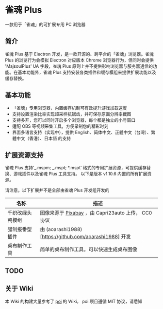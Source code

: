 # 雀魂 Plus

一款用于「雀魂」的可扩展专用 PC 浏览器

## 简介

雀魂 Plus 基于 Electron 开发，是一款开源的、跨平台的「雀魂」浏览器。雀魂 Plus 的浏览行为会模拟 Electron 对应版本 Chrome 浏览器行为，但同时会提供 'MajsoulPlus' UA 字段，雀魂 Plus 原则上并不提供影响浏览器与服务器通信的功能。在基本功能外，雀魂 Plus 支持安装各类插件和缓存模组来提供扩展功能以及缓存替换。

## 基本功能

- 「雀魂」专用浏览器，内置缓存机制可有效提升游戏加载速度
- 支持设置渲染比率实现超采样抗锯齿，并可保存原画分辨率截图
- 支持多开，您可以同时开启多个浏览器，每个都是独立的小号窗口
- 适配 OBS 等视频采集工具，方便录制您的精彩时刻
- 界面多语言支持（实现中），提供 English、简体中文、正體中文（台灣）、繁體中文（香港）、日本語 的支持

## 扩展资源支持

雀魂 Plus 支持'_.mspm; _.mspt; \*.mspt' 格式的专用扩展资源，可提供缓存替换、游戏插件以及雀魂 Plus 工具支持。
以下是版本 v1.10.6 内置的所有扩展资源。

请注意，以下扩展并不是全部由雀魂 Plus 开发组开发的

| 名称             | 描述                                                                                                                                                                                                                                                                                |
| ---------------- | ----------------------------------------------------------------------------------------------------------------------------------------------------------------------------------------------------------------------------------------------------------------------------------- |
| 千织改绿头鸭模组 | 图像来源于 [Pixabay](https://pixabay.com/zh/%E9%B8%AD-%E7%BB%BF%E5%A4%B4%E9%B8%AD-%E6%B0%B4%E7%A6%BD-%E9%B8%AD%E9%B8%9F-%E5%AE%B6%E7%A6%BD-%E6%9D%A1%E4%BE%8B%E8%8D%89%E6%A1%88-%E5%8A%A8%E7%89%A9-%E6%80%A7%E8%B4%A8-%E5%86%AC%E5%A4%A9-3848090/) ，由 Capri23auto 上传， CC0 协议 |
| 强制报番型插件   | 由 (aoarashi1988)[https://github.com/aoarashi1988] 开发                                                                                                                                                                                                                             |
| 桌布制作工具     | 简单的桌布制作工具，可以快速生成桌布图像                                                                                                                                                                                                                                            |

## TODO

## 关于 Wiki

本 Wiki 的构建大量参考了 [poi](https://github.com/poooi/poi/wiki) 的 Wiki， poi 项目遵循 MIT 协议，请悉知
